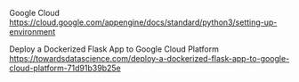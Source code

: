 Google Cloud
https://cloud.google.com/appengine/docs/standard/python3/setting-up-environment

Deploy a Dockerized Flask App to Google Cloud Platform 
https://towardsdatascience.com/deploy-a-dockerized-flask-app-to-google-cloud-platform-71d91b39b25e
